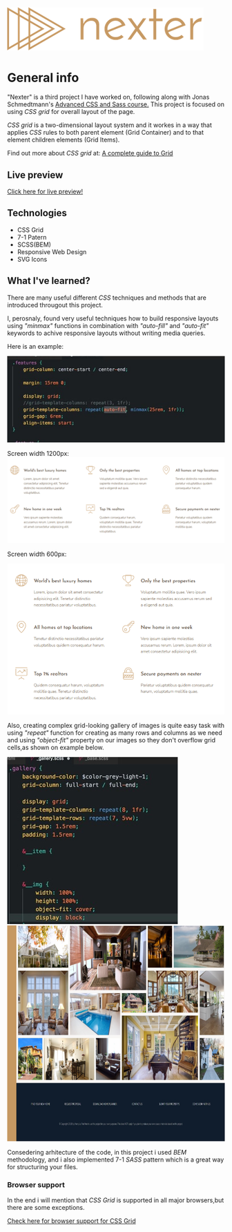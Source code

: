 # <img src="img/logo.png">
# General info
"Nexter" is a third project I have worked on, following along
with Jonas Schmedtmann's <a href="https://www.udemy.com/course/advanced-css-and-sass/">Advanced CSS and Sass course.</a>
This project is focused on using <i>CSS grid</i> for overall layout of the page.

<i>CSS grid </i> is a two-dimensional layout system and it workes in a way that applies <i>CSS</i> rules to both parent element (Grid Container) and 
to that element children elements (Grid Items).

Find out more about <i>CSS grid</i> at:  <a href="https://css-tricks.com/snippets/css/complete-guide-grid/">A complete guide to Grid</a>

## Live preview

<a href="https://nexter-git-main.johnny415.vercel.app/">Click here for live preview!</a>

## Technologies

<ul>
<li>CSS Grid</li>
<li>7-1 Patern</li>
<li>SCSS(BEM)</li>
<li>Responsive Web Design</li>
<li>SVG Icons</li>
</ul>

## What I've learned?

There are many useful different <i>CSS</i> techniques and methods that are introduced througout this project.

I, perosnaly, found very useful techniques how to build responsive layouts using <i>"minmax"</i> functions in combination
with <i>"auto-fill"</i> and <i>"auto-fit"</i> keywords to achive responsive layouts without writing media queries.

Here is an example:

<img src="img/code-2.jpg">

Screen width 1200px:
<img src="img/features-2.png">

Screen width 600px:

<img src="img/features.png">

Also, creating complex grid-looking gallery of images is quite easy task with using  <i>"repeat"</i> function for 
creating as many rows and columns as we need and using <i>"object-fit"</i> property on our images so they don't overflow grid cells,as shown on example below.


<img src="img/code.jpg">

<img src="img/gallery-2.jpg" width="900" height="500">


Consedering arhitecture of the code, in this project i used <i>BEM</i> methodology, and i also implemented 
7-1 <i>SASS</i> pattern which is a great way for structuring your files.

### Browser support

In the end i will mention that <i>CSS Grid</i> is supported in all major browsers,but there are some exceptions.

<a href="https://caniuse.com/css-grid">Check here for browser support for CSS Grid</a>
